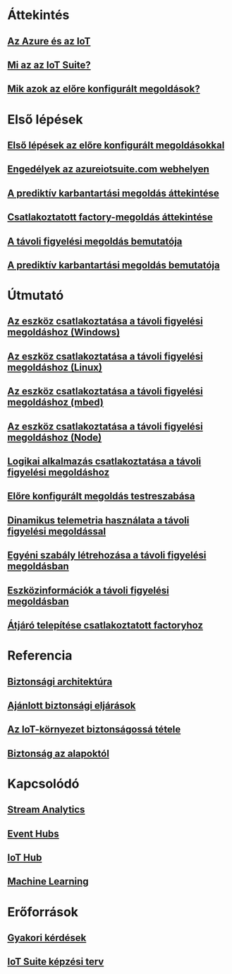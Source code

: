 # Áttekintés
## [Az Azure és az IoT](iot-suite-what-is-azure-iot.md)
## [Mi az az IoT Suite?](iot-suite-overview.md)
## [Mik azok az előre konfigurált megoldások?](iot-suite-what-are-preconfigured-solutions.md)


# Első lépések
## [Első lépések az előre konfigurált megoldásokkal](iot-suite-getstarted-preconfigured-solutions.md)
## [Engedélyek az azureiotsuite.com webhelyen](iot-suite-permissions.md)
## [A prediktív karbantartási megoldás áttekintése](iot-suite-predictive-overview.md)
## [Csatlakoztatott factory-megoldás áttekintése](iot-suite-connected-factory-overview.md)
## [A távoli figyelési megoldás bemutatója](iot-suite-remote-monitoring-sample-walkthrough.md)
## [A prediktív karbantartási megoldás bemutatója](iot-suite-predictive-walkthrough.md)

# Útmutató
## [Az eszköz csatlakoztatása a távoli figyelési megoldáshoz (Windows)](iot-suite-connecting-devices.md)
## [Az eszköz csatlakoztatása a távoli figyelési megoldáshoz (Linux)](iot-suite-connecting-devices-linux.md)
## [Az eszköz csatlakoztatása a távoli figyelési megoldáshoz (mbed)](iot-suite-connecting-devices-mbed.md)
## [Az eszköz csatlakoztatása a távoli figyelési megoldáshoz (Node)](iot-suite-connecting-devices-node.md)
## [Logikai alkalmazás csatlakoztatása a távoli figyelési megoldáshoz](iot-suite-logic-apps-tutorial.md)
## [Előre konfigurált megoldás testreszabása](iot-suite-guidance-on-customizing-preconfigured-solutions.md)
## [Dinamikus telemetria használata a távoli figyelési megoldással](iot-suite-dynamic-telemetry.md)
## [Egyéni szabály létrehozása a távoli figyelési megoldásban](iot-suite-custom-rule.md)
## [Eszközinformációk a távoli figyelési megoldásban](iot-suite-remote-monitoring-device-info.md)
## [Átjáró telepítése csatlakoztatott factoryhoz](iot-suite-connected-factory-gateway-deployment.md)

# Referencia
## [Biztonsági architektúra](iot-security-architecture.md)
## [Ajánlott biztonsági eljárások](iot-security-best-practices.md)
## [Az IoT-környezet biztonságossá tétele](iot-suite-security-deployment.md)
## [Biztonság az alapoktól](securing-iot-ground-up.md)

# Kapcsolódó
## [Stream Analytics](/azure/stream-analytics/)
## [Event Hubs](/azure/event-hubs/)
## [IoT Hub](/azure/iot-hub/)
## [Machine Learning](/azure/machine-learning/)

# Erőforrások
## [Gyakori kérdések](iot-suite-faq.md)
## [IoT Suite képzési terv](https://azure.microsoft.com/documentation/learning-paths/iot-suite/)





